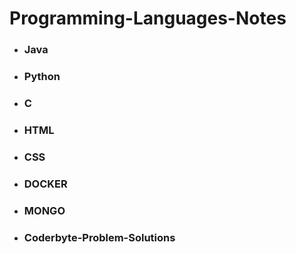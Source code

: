 # Programming-Languages-Notes
- ### Java 
- ### Python
- ### C
- ### HTML
- ### CSS
- ### DOCKER
- ### MONGO
- ### Coderbyte-Problem-Solutions

